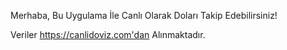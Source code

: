 Merhaba, Bu Uygulama İle Canlı Olarak Doları Takip Edebilirsiniz!

Veriler https://canlidoviz.com'dan Alınmaktadır.
